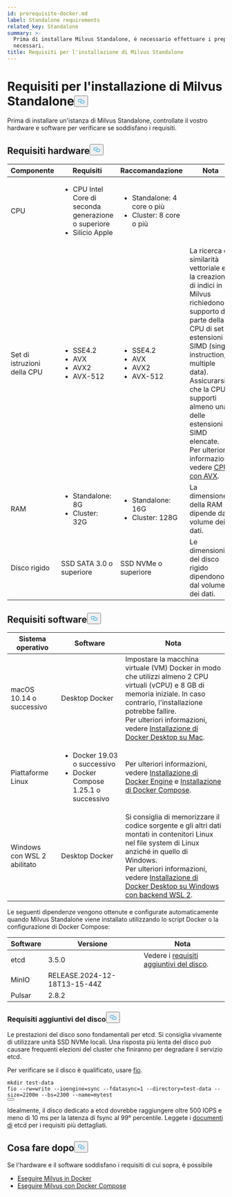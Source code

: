```yaml
---
id: prerequisite-docker.md
label: Standalone requirements
related_key: Standalone
summary: >-
  Prima di installare Milvus Standalone, è necessario effettuare i preparativi
  necessari.
title: Requisiti per l'installazione di Milvus Standalone
---
```

<h1 id="Requirements-for-Installing-Milvus-Standalone" class="common-anchor-header">Requisiti per l'installazione di Milvus Standalone<button data-href="#Requirements-for-Installing-Milvus-Standalone" class="anchor-icon" translate="no">
      <svg translate="no"
        aria-hidden="true"
        focusable="false"
        height="20"
        version="1.1"
        viewBox="0 0 16 16"
        width="16"
      >
        <path
          fill="#0092E4"
          fill-rule="evenodd"
          d="M4 9h1v1H4c-1.5 0-3-1.69-3-3.5S2.55 3 4 3h4c1.45 0 3 1.69 3 3.5 0 1.41-.91 2.72-2 3.25V8.59c.58-.45 1-1.27 1-2.09C10 5.22 8.98 4 8 4H4c-.98 0-2 1.22-2 2.5S3 9 4 9zm9-3h-1v1h1c1 0 2 1.22 2 2.5S13.98 12 13 12H9c-.98 0-2-1.22-2-2.5 0-.83.42-1.64 1-2.09V6.25c-1.09.53-2 1.84-2 3.25C6 11.31 7.55 13 9 13h4c1.45 0 3-1.69 3-3.5S14.5 6 13 6z"
        ></path>
      </svg>
    </button></h1><p>Prima di installare un'istanza di Milvus Standalone, controllate il vostro hardware e software per verificare se soddisfano i requisiti.</p>
<h2 id="Hardware-requirements" class="common-anchor-header">Requisiti hardware<button data-href="#Hardware-requirements" class="anchor-icon" translate="no">
      <svg translate="no"
        aria-hidden="true"
        focusable="false"
        height="20"
        version="1.1"
        viewBox="0 0 16 16"
        width="16"
      >
        <path
          fill="#0092E4"
          fill-rule="evenodd"
          d="M4 9h1v1H4c-1.5 0-3-1.69-3-3.5S2.55 3 4 3h4c1.45 0 3 1.69 3 3.5 0 1.41-.91 2.72-2 3.25V8.59c.58-.45 1-1.27 1-2.09C10 5.22 8.98 4 8 4H4c-.98 0-2 1.22-2 2.5S3 9 4 9zm9-3h-1v1h1c1 0 2 1.22 2 2.5S13.98 12 13 12H9c-.98 0-2-1.22-2-2.5 0-.83.42-1.64 1-2.09V6.25c-1.09.53-2 1.84-2 3.25C6 11.31 7.55 13 9 13h4c1.45 0 3-1.69 3-3.5S14.5 6 13 6z"
        ></path>
      </svg>
    </button></h2><table>
<thead>
<tr><th>Componente</th><th>Requisiti</th><th>Raccomandazione</th><th>Nota</th></tr>
</thead>
<tbody>
<tr><td>CPU</td><td><ul><li>CPU Intel Core di seconda generazione o superiore</li><li>Silicio Apple</li></ul></td><td><ul><li>Standalone: 4 core o più</li><li>Cluster: 8 core o più</li></ul></td><td></td></tr>
<tr><td>Set di istruzioni della CPU</td><td><ul><li>SSE4.2</li><li>AVX</li><li>AVX2</li><li>AVX-512</li></ul></td><td><ul><li>SSE4.2</li><li>AVX</li><li>AVX2</li><li>AVX-512</li></ul></td><td>La ricerca di similarità vettoriale e la creazione di indici in Milvus richiedono il supporto da parte della CPU di set di estensioni SIMD (single instruction, multiple data). Assicurarsi che la CPU supporti almeno una delle estensioni SIMD elencate. Per ulteriori informazioni, vedere <a href="https://en.wikipedia.org/wiki/Advanced_Vector_Extensions#CPUs_with_AVX">CPU con AVX</a>.</td></tr>
<tr><td>RAM</td><td><ul><li>Standalone: 8G</li><li>Cluster: 32G</li></ul></td><td><ul><li>Standalone: 16G</li><li>Cluster: 128G</li></ul></td><td>La dimensione della RAM dipende dal volume dei dati.</td></tr>
<tr><td>Disco rigido</td><td>SSD SATA 3.0 o superiore</td><td>SSD NVMe o superiore</td><td>Le dimensioni del disco rigido dipendono dal volume dei dati.</td></tr>
</tbody>
</table>
<h2 id="Software-requirements" class="common-anchor-header">Requisiti software<button data-href="#Software-requirements" class="anchor-icon" translate="no">
      <svg translate="no"
        aria-hidden="true"
        focusable="false"
        height="20"
        version="1.1"
        viewBox="0 0 16 16"
        width="16"
      >
        <path
          fill="#0092E4"
          fill-rule="evenodd"
          d="M4 9h1v1H4c-1.5 0-3-1.69-3-3.5S2.55 3 4 3h4c1.45 0 3 1.69 3 3.5 0 1.41-.91 2.72-2 3.25V8.59c.58-.45 1-1.27 1-2.09C10 5.22 8.98 4 8 4H4c-.98 0-2 1.22-2 2.5S3 9 4 9zm9-3h-1v1h1c1 0 2 1.22 2 2.5S13.98 12 13 12H9c-.98 0-2-1.22-2-2.5 0-.83.42-1.64 1-2.09V6.25c-1.09.53-2 1.84-2 3.25C6 11.31 7.55 13 9 13h4c1.45 0 3-1.69 3-3.5S14.5 6 13 6z"
        ></path>
      </svg>
    </button></h2><table>
<thead>
<tr><th>Sistema operativo</th><th>Software</th><th>Nota</th></tr>
</thead>
<tbody>
<tr><td>macOS 10.14 o successivo</td><td>Desktop Docker</td><td>Impostare la macchina virtuale (VM) Docker in modo che utilizzi almeno 2 CPU virtuali (vCPU) e 8 GB di memoria iniziale. In caso contrario, l'installazione potrebbe fallire. <br/>Per ulteriori informazioni, vedere <a href="https://docs.docker.com/desktop/mac/install/">Installazione di Docker Desktop su Mac</a>.</td></tr>
<tr><td>Piattaforme Linux</td><td><ul><li>Docker 19.03 o successivo</li><li>Docker Compose 1.25.1 o successivo</li></ul></td><td>Per ulteriori informazioni, vedere <a href="https://docs.docker.com/engine/install/">Installazione di Docker Engine</a> e <a href="https://docs.docker.com/compose/install/">Installazione di Docker Compose</a>.</td></tr>
<tr><td>Windows con WSL 2 abilitato</td><td>Desktop Docker</td><td>Si consiglia di memorizzare il codice sorgente e gli altri dati montati in contenitori Linux nel file system di Linux anziché in quello di Windows.<br/>Per ulteriori informazioni, vedere <a href="https://docs.docker.com/desktop/windows/install/#wsl-2-backend">Installazione di Docker Desktop su Windows con backend WSL 2</a>.</td></tr>
</tbody>
</table>
<p>Le seguenti dipendenze vengono ottenute e configurate automaticamente quando Milvus Standalone viene installato utilizzando lo script Docker o la configurazione di Docker Compose:</p>
<table>
<thead>
<tr><th>Software</th><th>Versione</th><th>Nota</th></tr>
</thead>
<tbody>
<tr><td>etcd</td><td>3.5.0</td><td>Vedere i <a href="#Additional-disk-requirements">requisiti aggiuntivi del disco</a>.</td></tr>
<tr><td>MinIO</td><td>RELEASE.2024-12-18T13-15-44Z</td><td></td></tr>
<tr><td>Pulsar</td><td>2.8.2</td><td></td></tr>
</tbody>
</table>
<h3 id="Additional-disk-requirements" class="common-anchor-header">Requisiti aggiuntivi del disco<button data-href="#Additional-disk-requirements" class="anchor-icon" translate="no">
      <svg translate="no"
        aria-hidden="true"
        focusable="false"
        height="20"
        version="1.1"
        viewBox="0 0 16 16"
        width="16"
      >
        <path
          fill="#0092E4"
          fill-rule="evenodd"
          d="M4 9h1v1H4c-1.5 0-3-1.69-3-3.5S2.55 3 4 3h4c1.45 0 3 1.69 3 3.5 0 1.41-.91 2.72-2 3.25V8.59c.58-.45 1-1.27 1-2.09C10 5.22 8.98 4 8 4H4c-.98 0-2 1.22-2 2.5S3 9 4 9zm9-3h-1v1h1c1 0 2 1.22 2 2.5S13.98 12 13 12H9c-.98 0-2-1.22-2-2.5 0-.83.42-1.64 1-2.09V6.25c-1.09.53-2 1.84-2 3.25C6 11.31 7.55 13 9 13h4c1.45 0 3-1.69 3-3.5S14.5 6 13 6z"
        ></path>
      </svg>
    </button></h3><p>Le prestazioni del disco sono fondamentali per etcd. Si consiglia vivamente di utilizzare unità SSD NVMe locali. Una risposta più lenta del disco può causare frequenti elezioni del cluster che finiranno per degradare il servizio etcd.</p>
<p>Per verificare se il disco è qualificato, usare <a href="https://github.com/axboe/fio">fio</a>.</p>
<pre><code translate="no" class="language-bash"><span class="hljs-built_in">mkdir</span> test-data
fio --rw=write --ioengine=<span class="hljs-built_in">sync</span> --fdatasync=1 --directory=test-data --size=2200m --bs=2300 --name=mytest
<button class="copy-code-btn"></button></code></pre>
<p>Idealmente, il disco dedicato a etcd dovrebbe raggiungere oltre 500 IOPS e meno di 10 ms per la latenza di fsync al 99° percentile. Leggete i <a href="https://etcd.io/docs/v3.5/op-guide/hardware/#disks">documenti di</a> etcd per i requisiti più dettagliati.</p>
<h2 id="Whats-next" class="common-anchor-header">Cosa fare dopo<button data-href="#Whats-next" class="anchor-icon" translate="no">
      <svg translate="no"
        aria-hidden="true"
        focusable="false"
        height="20"
        version="1.1"
        viewBox="0 0 16 16"
        width="16"
      >
        <path
          fill="#0092E4"
          fill-rule="evenodd"
          d="M4 9h1v1H4c-1.5 0-3-1.69-3-3.5S2.55 3 4 3h4c1.45 0 3 1.69 3 3.5 0 1.41-.91 2.72-2 3.25V8.59c.58-.45 1-1.27 1-2.09C10 5.22 8.98 4 8 4H4c-.98 0-2 1.22-2 2.5S3 9 4 9zm9-3h-1v1h1c1 0 2 1.22 2 2.5S13.98 12 13 12H9c-.98 0-2-1.22-2-2.5 0-.83.42-1.64 1-2.09V6.25c-1.09.53-2 1.84-2 3.25C6 11.31 7.55 13 9 13h4c1.45 0 3-1.69 3-3.5S14.5 6 13 6z"
        ></path>
      </svg>
    </button></h2><p>Se l'hardware e il software soddisfano i requisiti di cui sopra, è possibile</p>
<ul>
<li><a href="/docs/it/install_standalone-docker.md">Eseguire Milvus in Docker</a></li>
<li><a href="/docs/it/install_standalone-docker-compose.md">Eseguire Milvus con Docker Compose</a></li>
</ul>
